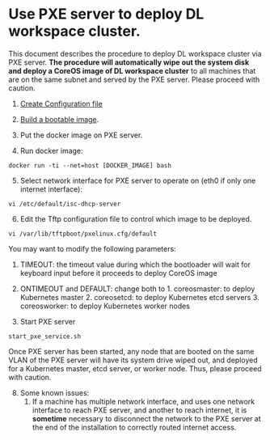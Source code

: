 # Use PXE server to deploy DL workspace cluster. 

This document describes the procedure to deploy DL workspace cluster via PXE server. **__The procedure will automatically wipe out the system disk and deploy a CoreOS image of DL workspace cluster__** to all machines that are on the same subnet and served by the PXE server. Please proceed with caution. 

1. [Create Configuration file](Configuration.md)

2. [Build a bootable image](Build.md).

3. Put the docker image on PXE server. 

4. Run docker image:

  ```
  docker run -ti --net=host [DOCKER_IMAGE] bash
  ```

5. Select network interface for PXE server to operate on (eth0 if only one internet interface):
  ```
  vi /etc/default/isc-dhcp-server
  ```

6. Edit the Tftp configuration file to control which image to be deployed. 

  ```
  vi /var/lib/tftpboot/pxelinux.cfg/default
  ```
  
  You may want to modify the following parameters:
  
  1. TIMEOUT: the timeout value during which the bootloader will wait for keyboard input before it proceeds to deploy CoreOS image
  2. ONTIMEOUT and DEFAULT: change both to
    1. coreosmaster: to deploy Kubernetes master 
    2. coreosetcd: to deploy Kubernetes etcd servers
    3. coreosworker: to deploy Kubernetes worker nodes

7. Start PXE server
  ```
  start_pxe_service.sh
  ```

  Once PXE server has been started, any node that are booted on the same VLAN of the PXE server will have its system drive wiped out, and deployed for a Kubernetes master, etcd server, or worker node. Thus, please proceed with caution. 
  
8. Some known issues:
   1. If a machine has multiple network interface, and uses one network interface to reach PXE server, and another to reach internet, it is **__sometime__** necessary to disconnect the network to the PXE server at the end of the installation to correctly routed internet access. 
